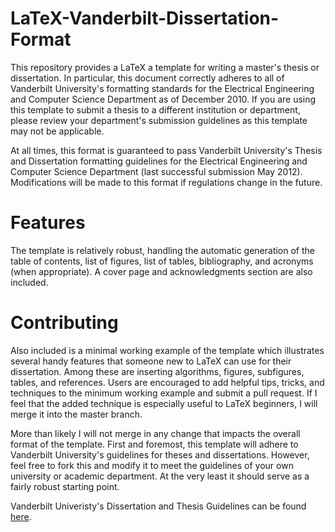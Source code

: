 LaTeX-Vanderbilt-Dissertation-Format
====================================

This repository provides a LaTeX a template for writing a master's thesis or dissertation. In particular, this document correctly adheres to all of Vanderbilt University's formatting standards for the Electrical Engineering and Computer Science Department as of December 2010. If you are using this template to submit a thesis to a different institution or department, please review your department's submission guidelines as this template may not be applicable.

At all times, this format is guaranteed to pass Vanderbilt University's Thesis and Dissertation formatting guidelines for the Electrical Engineering and Computer Science Department (last successful submission May 2012). Modifications will be made to this format if regulations change in the future.

Features
========
The template is relatively robust, handling the automatic generation of the table of contents, list of figures, list of tables, bibliography, and acronyms (when appropriate). A cover page and acknowledgments section are also included. 


Contributing
============

Also included is a minimal working example of the template which illustrates several handy features that someone new to LaTeX can use for their dissertation. Among these are inserting algorithms, figures, subfigures, tables, and references. Users are encouraged to add helpful tips, tricks, and techniques to the minimum working example and submit a pull request. If I feel that the added technique is especially useful to LaTeX beginners, I will merge it into the master branch.

More than likely I will not merge in any change that impacts the overall format of the template. First and foremost, this template will adhere to Vanderbilt University's guidelines for theses and dissertations. However, feel free to fork this and modify it to meet the guidelines of your own university or academic department. At the very least it should serve as a fairly robust starting point. 

Vanderbilt Univeristy's Dissertation and Thesis Guidelines can be found [here](https://gradschool.vanderbilt.edu/academics/theses/index.php).